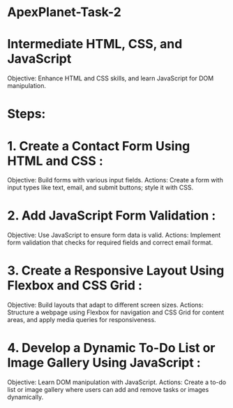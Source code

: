 # ApexPlanet-Task-2
# Intermediate HTML, CSS, and JavaScript
Objective: Enhance HTML and CSS skills, and learn JavaScript for DOM manipulation.
# Steps:
# 1. Create a Contact Form Using HTML and CSS :
Objective: Build forms with various input fields.
Actions: Create a form with input types like text, email, and submit buttons; style it with CSS.
# 2. Add JavaScript Form Validation :
Objective: Use JavaScript to ensure form data is valid.
Actions: Implement form validation that checks for required fields and correct email format.
# 3. Create a Responsive Layout Using Flexbox and CSS Grid :
Objective: Build layouts that adapt to different screen sizes.
Actions: Structure a webpage using Flexbox for navigation and CSS Grid for
content areas, and apply media queries for responsiveness.
# 4. Develop a Dynamic To-Do List or Image Gallery Using JavaScript :
Objective: Learn DOM manipulation with JavaScript.
Actions: Create a to-do list or image gallery where users can add and remove tasks
or images dynamically.
